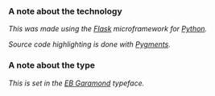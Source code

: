 ### A note about the technology ###

*This was made using the [Flask](http://flask.pocoo.org) microframework for [Python](http://www.python.org).*

*Source code highlighting is done with [Pygments](http://pygments,org).*


### A note about the type ###

*This is set in the [EB Garamond](http://brick.im/fonts/) typeface.*
